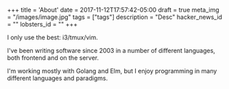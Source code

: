 +++
title = 'About'
date = 2017-11-12T17:57:42-05:00
draft = true
meta_img = "/images/image.jpg"
tags = ["tags"]
description = "Desc"
hacker_news_id = ""
lobsters_id = ""
+++

I only use the best: i3/tmux/vim.

I've been writing software since 2003 in a number of different languages, both frontend and on the server.

I'm working mostly with Golang and Elm, but I enjoy programming in many different languages and paradigms.

